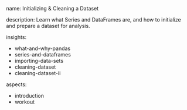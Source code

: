 name: Initializing & Cleaning a Dataset

description: Learn what Series and DataFrames are, and how to initialize and prepare a dataset for analysis.

insights:
  - what-and-why-pandas
  - series-and-dataframes
  - importing-data-sets
  - cleaning-dataset
  - cleaning-dataset-ii

aspects:
  - introduction
  - workout
